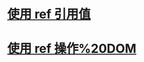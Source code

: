 # [使用 ref 引用值](./referencingValuesWithRefs/使用%20ref%20引用值.md#使用%20ref%20引用值)
# [使用 ref 操作%20DOM](./manipulatingTheDomWithRefs/使用%20ref%20操作%20DOM.md#使用%20ref%20操作%20DOM)